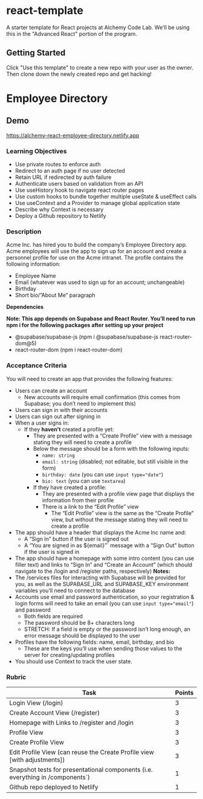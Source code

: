 # react-template

A starter template for React projects at Alchemy Code Lab. We'll be using this in the "Advanced React" portion of the program.

## Getting Started

Click "Use this template" to create a new repo with your user as the owner. Then clone down the newly created repo and get hacking!

# Employee Directory
## Demo
https://alchemy-react-employee-directory.netlify.app

### Learning Objectives
- Use private routes to enforce auth
- Redirect to an auth page if no user detected
- Retain URL if redirected by auth failure
- Authenticate users based on validation from an API
- Use useHistory hook to navigate react router pages
- Use custom hooks to bundle together multiple useState & useEffect calls
- Use useContext and a Provider to manage global application state
- Describe why Context is necessary
- Deploy a Github repository to Netlify
### Description
Acme Inc. has hired you to build the company’s Employee Directory app. Acme employees will use the app to sign up for an account and create a personnel profile for use on the Acme intranet. The profile contains the following information:

- Employee Name
- Email (whatever was used to sign up for an account; unchangeable)
- Birthday
- Short bio/”About Me” paragraph

**Dependencies**

**Note: This app depends on Supabase and React Router. You’ll need to run npm i for the following packages after setting up your project**

- @supabase/supabase-js (npm i @supabase/supabase-js react-router-dom@5)
- react-router-dom (npm i react-router-dom)

### Acceptance Criteria
You will need to create an app that provides the following features:

- Users can create an account
    - New accounts will require email confirmation (this comes from Supabase; you don’t need to implement this)
- Users can sign in with their accounts
- Users can sign out after signing in
- When a user signs in:
    - If they **haven’t** created a profile yet:
        - They are presented with a “Create Profile” view with a message stating they will need to create a profile
        - Below the message should be a form with the following inputs:
            - `name: string`
            - `email: string` (disabled; not editable, but still visible in the form)
            - `birthday: date` (you can use `input type="date"`)
            - `bio: text` (you can use `textarea`)
        - If they have created a profile:
            - They are presented with a profile view page that displays the information from their profile
            - There is a link to the “Edit Profile” view
                - The “Edit Profile” view is the same as the “Create Profile” view, but without the message stating they will need to create a profile
- The app should have a header that displays the Acme Inc name and:
    - A “Sign In” button if the user is signed out
    - A “You are signed in as ${email}”` message with a “Sign Out” button if the user is signed in
- The app should have a homepage with some intro content (you can use filler text) and links to “Sign In” and “Create an Account” (which should navigate to the /login and /register paths, respectively)
**Notes:**
- The /services files for interacting with Supabase will be provided for you, as well as the SUPABASE_URL and SUPABASE_KEY environment variables you’ll need to connect to the database
- Accounts use email and password authentication, so your registration & login forms will need to take an email (you can use `input type="email"`) and password
    - Both fields are required
    - The password should be 8+ characters long
    - STRETCH: If a field is empty or the password isn’t long enough, an error message should be displayed to the user
- Profiles have the following fields: name, email, birthday, and bio
    - These are the keys you’ll use when sending those values to the server for creating/updating profiles
- You should use Context to track the user state.

### Rubric
| Task | Points |
| -----|--------|
| Login View (/login)	| 3 | 
| Create Account View (/register)	| 3 | 
| Homepage with Links to /register and /login	| 3 | 
| Profile View	| 3| 
| Create Profile View	| 3 | 
| Edit Profile View (can reuse the Create Profile view [with adjustments])	| 3 | 
| Snapshot tests for presentational components (i.e. everything in /components`)	| 1 | 
| Github repo deployed to Netlify	| 1 | 